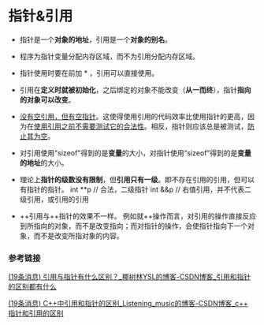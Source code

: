 # 指针&引用

- 指针是一个**对象的地址**，引用是一个**对象的别名**。
- 程序为指针变量分配内存区域，而不为引用分配内存区域。
- 指针使用时要在前加 * ，引用可以直接使用。

- 引用在**定义时就被初始化**，之后绑定的对象不能改变（**从一而终**），指针**指向的对象可以改变**。

- <u>没有空引用，但有空指针</u>。这使得使用引用的代码效率比使用指针的更高，因为在<u>使用引用之前不需要测试它的合法性</u>。相反，指针则应该总是被测试，<u>防止其为空</u>。
- 对引用使用"sizeof"得到的是**变量**的大小，对指针使用“sizeof”得到的是**变量的地址**的大小。

- 理论上**指针的级数没有限制**，但**引用只有一级**。即不存在引用的引用，但可以有指针的指针。
  int **p // 合法，二级指针
  int &&p // 右值引用，并不代表二级引用，或引用的引用
- ++引用与++指针的效果不一样。
  例如就++操作而言，对引用的操作直接反应到所指向的对象，而不是改变指向；而对指针的操作，会使指针指向下一个对象，而不是改变所指对象的内容。

### 参考链接

[(19条消息) 引用与指针有什么区别？_椰树林YSL的博客-CSDN博客_引用和指针的区别都有什么](https://xushaoyue.blog.csdn.net/article/details/93623647?spm=1001.2101.3001.6661.1&depth_1-utm_relevant_index=1)

[(19条消息) C++中引用和指针的区别_Listening_music的博客-CSDN博客_c++ 指针和引用的区别](https://blog.csdn.net/Listening_music/article/details/6921608?spm=1001.2101.3001.6661.1&depth_1-utm_relevant_index=1)